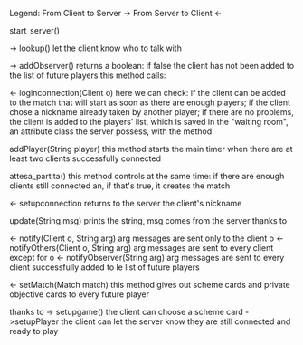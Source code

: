 Legend:
From Client to Server ->
From Server to Client <-


start_server()


->
lookup()
let the client know who to talk with


->
addObserver()
returns a boolean: if false the client has not been added to the list of future players
this method calls:

<-
loginconnection(Client o)
here we can check:
if the client can be added to the match that will start as soon as there are enough players;
if the client chose a nickname already taken by another player;
if there are no problems, the client is added to the players' list, 
which is saved in the "waiting room", an attribute class the server possess, with the method

addPlayer(String player)
this method starts the main timer when there are at least two clients successfully connected

attesa_partita()
this method controls at the same time:
if there are enough clients still connected an, if that's true, it creates the match


<-
setupconnection
returns to the server the client's nickname


update(String msg)
prints the string, msg comes from the server thanks to

<-
notify(Client o, String arg)
arg messages are sent only to the client o
<-
notifyOthers(Client o, String arg)
arg messages are sent to every client except for o
<-
notifyObserver(String arg)
arg messages are sent to every client successfully added to le list of future players


<-
setMatch(Match match)
this method gives out scheme cards and private objective cards to every future player

thanks to
->
setupgame()
the client can choose a scheme card
->setupPlayer
the client can let the server know they are still connected and ready to play
